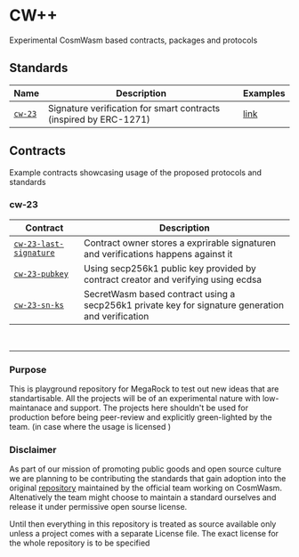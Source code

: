 # CW++
Experimental CosmWasm based contracts, packages and protocols 



## Standards



| Name                                      | Description                                                           |  Examples      |
| ----------------------------------------- | --------------------------------------------------------------------- | -------------- |
| [`cw-23`](./packages/cw23/)               | Signature verification for smart contracts (inspired by ERC-1271)     | [link](#cw-23) |


## Contracts

Example contracts showcasing usage of the proposed protocols and standards

### cw-23
| Contract                                                         | Description                                                  |
| ---------------------------------------------------------------- | ------------------------------------------------------------ |
| [`cw-23-last-signature`](./contracts/cw23-last-signature/)       | Contract owner stores a exprirable signaturen and verifications happens against it |
| [`cw-23-pubkey`](./contracts/cw23-pubkey/)                       | Using secp256k1 public key provided by contract creator and verifying using ecdsa  |
| [`cw-23-sn-ks`](./contracts/cw23-sn-ks/)                         | SecretWasm based contract using a secp256k1 private key for signature generation and verification |


<br/>

---


### Purpose
This is playground repository for MegaRock to test out new ideas that are standartisable. All the projects will be of an experimental nature with low-maintanace and support. The projects here shouldn't be used for production before being peer-review and explicitly green-lighted by the team. (in case where the usage is licensed )

### Disclaimer
As part of our mission of promoting public goods and open source culture we are planning to be contributing the standards that gain adoption into the original [repository](https://github.com/CosmWasm/cw-plus) maintained by the official team working on CosmWasm. Altenatively the team might choose to maintain a standard ourselves and release it under permissive open sourse license. 

Until then everything in this repository is treated as source available only unless a project comes with a separate License file. The exact license for the whole repository is to be specified


